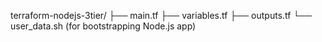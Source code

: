 terraform-nodejs-3tier/
 ├── main.tf
 ├── variables.tf
 ├── outputs.tf
 └── user_data.sh   (for bootstrapping Node.js app)
